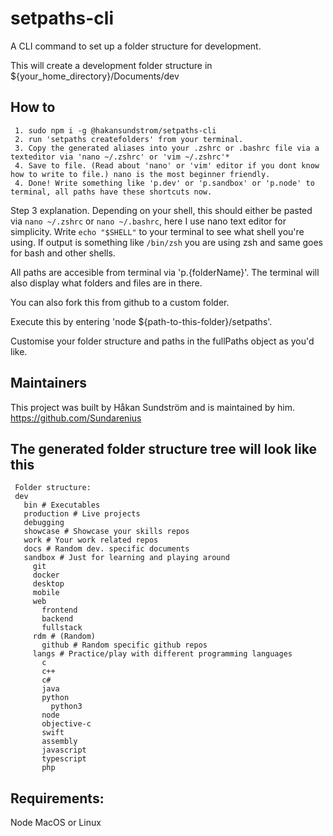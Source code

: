 # setpaths-cli
A CLI command to set up a folder structure for development.

This will create a development folder structure in ${your_home_directory}/Documents/dev

## How to
```
 1. sudo npm i -g @hakansundstrom/setpaths-cli
 2. run 'setpaths createfolders' from your terminal.
 3. Copy the generated aliases into your .zshrc or .bashrc file via a texteditor via 'nano ~/.zshrc' or 'vim ~/.zshrc'*
 4. Save to file. (Read about 'nano' or 'vim' editor if you dont know how to write to file.) nano is the most beginner friendly.
 4. Done! Write something like 'p.dev' or 'p.sandbox' or 'p.node' to terminal, all paths have these shortcuts now.
```

Step 3 explanation. Depending on your shell, this should either be pasted via `nano ~/.zshrc` or `nano ~/.bashrc`, here I use nano text editor for simplicity. Write `echo "$SHELL"` to your terminal to see what shell you're using. If output is something like `/bin/zsh` you are using zsh and same goes for bash and other shells.

All paths are accesible from terminal via 'p.{folderName}'.
The terminal will also display what folders and files are in there.

You can also fork this from github to a custom folder.

Execute this by entering 'node ${path-to-this-folder}/setpaths'. 

Customise your folder structure and paths in the fullPaths object as you'd like.

## Maintainers
This project was built by Håkan Sundström and is maintained by him.
https://github.com/Sundarenius

## The generated folder structure tree will look like this
````
 Folder structure:
 dev
   bin # Executables
   production # Live projects
   debugging
   showcase # Showcase your skills repos
   work # Your work related repos
   docs # Random dev. specific documents
   sandbox # Just for learning and playing around
     git
     docker
     desktop
     mobile
     web
       frontend
       backend
       fullstack
     rdm # (Random)
       github # Random specific github repos
     langs # Practice/play with different programming languages
       c
       c++
       c#
       java
       python
         python3
       node
       objective-c
       swift
       assembly
       javascript
       typescript
       php
````

## Requirements:
Node
MacOS or Linux
